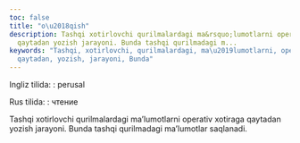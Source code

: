 ```yaml
---
toc: false
title: "o\u2018qish"
description: Tashqi xotirlovchi qurilmalardagi ma&rsquo;lumotlarni operativ xotiraga
  qaytadan yozish jarayoni. Bunda tashqi qurilmadagi m...
keywords: "Tashqi, xotirlovchi, qurilmalardagi, ma\u2019lumotlarni, operativ, xotiraga,
  qaytadan, yozish, jarayoni, Bunda"
---
```


Ingliz tilida:
:   perusal

Rus tilida:
:   чтение

Tashqi xotirlovchi qurilmalardagi ma’lumotlarni operativ xotiraga qaytadan yozish jarayoni. Bunda tashqi qurilmadagi ma’lumotlar saqlanadi.